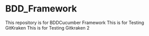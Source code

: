 # BDD_Framework
This repository is for BDDCucumber Framework
This is for Testing GitKraken
This is for Testing Gitkraken 2
